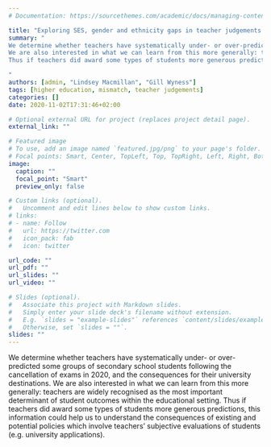 ```yaml
---
# Documentation: https://sourcethemes.com/academic/docs/managing-content/

title: "Exploring SES, gender and ethnicity gaps in teacher judgements and the implications for university participation"
summary: "
We determine whether teachers have systematically under- or over-predicted some groups of secondary school students following the cancellation of exams in 2020, and the consequences for their university destinations. 
We are also interested in what we can learn from this more generally: teachers are widely recognised as the most important determinant of student outcomes within the educational setting. 
Thus if teachers did award some types of students more generous predictions, this information could help us to understand the consequences of existing and potential policies which involve teachers’ subjective evaluations of students (e.g. university applications). 

"
authors: [admin, "Lindsey Macmillan", "Gill Wyness"]
tags: [higher education, mismatch, teacher judgements]
categories: []
date: 2020-11-02T17:31:46+02:00

# Optional external URL for project (replaces project detail page).
external_link: ""

# Featured image
# To use, add an image named `featured.jpg/png` to your page's folder.
# Focal points: Smart, Center, TopLeft, Top, TopRight, Left, Right, BottomLeft, Bottom, BottomRight.
image:
  caption: ""
  focal_point: "Smart"
  preview_only: false

# Custom links (optional).
#   Uncomment and edit lines below to show custom links.
# links:
# - name: Follow
#   url: https://twitter.com
#   icon_pack: fab
#   icon: twitter

url_code: ""
url_pdf: ""
url_slides: ""
url_video: ""

# Slides (optional).
#   Associate this project with Markdown slides.
#   Simply enter your slide deck's filename without extension.
#   E.g. `slides = "example-slides"` references `content/slides/example-slides.md`.
#   Otherwise, set `slides = ""`.
slides: ""
---
```


We determine whether teachers have systematically under- or over-predicted some groups of secondary school students following the cancellation of exams in 2020, and the consequences for their university destinations. 
We are also interested in what we can learn from this more generally: teachers are widely recognised as the most important determinant of student outcomes within the educational setting. 
Thus if teachers did award some types of students more generous predictions, this information could help us to understand the consequences of existing and potential policies which involve teachers’ subjective evaluations of students (e.g. university applications). 
